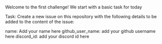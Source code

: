 Welcome to the first challenge! We start with a basic task for today

Task: Create a new issue on this repository with the following details to be added to the content of the issue:

name: Add your name here
github_user_name: add your github username here
discord_id: add your discord id here